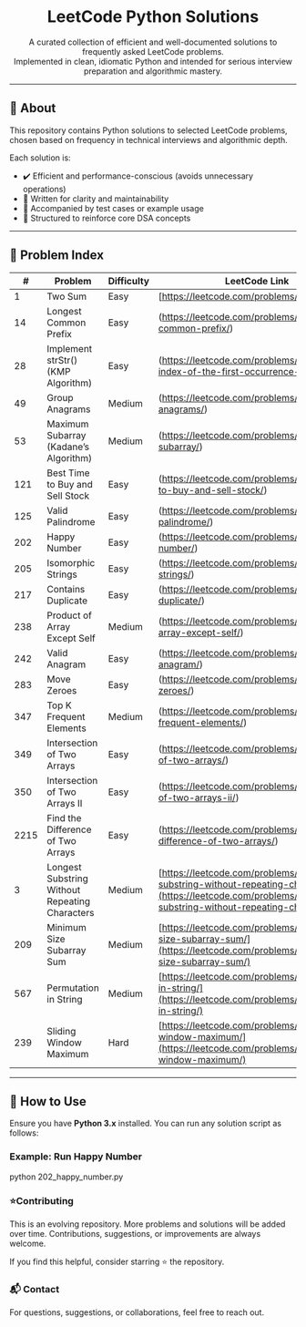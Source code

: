 <h1 align="center">LeetCode Python Solutions</h1>

<p align="center">
  A curated collection of efficient and well-documented solutions to frequently asked LeetCode problems.<br>
  Implemented in clean, idiomatic Python and intended for serious interview preparation and algorithmic mastery.
</p>

---

## 📘 About

This repository contains Python solutions to selected LeetCode problems, chosen based on frequency in technical interviews and algorithmic depth.

Each solution is:

- ✔️ Efficient and performance-conscious (avoids unnecessary operations)
- 🧠 Written for clarity and maintainability
- 🧪 Accompanied by test cases or example usage
- 🎯 Structured to reinforce core DSA concepts

---

## 📌 Problem Index

| #    | Problem                               | Difficulty | LeetCode Link |
|------|----------------------------------------|------------|----------------|
| 1    | Two Sum                                | Easy       | [https://leetcode.com/problems/two-sum/) |
| 14   | Longest Common Prefix                  | Easy       | (https://leetcode.com/problems/longest-common-prefix/) |
| 28   | Implement strStr() (KMP Algorithm)     | Easy       | (https://leetcode.com/problems/find-the-index-of-the-first-occurrence-in-a-string/) |
| 49   | Group Anagrams                         | Medium     | (https://leetcode.com/problems/group-anagrams/) |
| 53   | Maximum Subarray (Kadane’s Algorithm)  | Medium     | (https://leetcode.com/problems/maximum-subarray/) |
| 121  | Best Time to Buy and Sell Stock        | Easy       | (https://leetcode.com/problems/best-time-to-buy-and-sell-stock/) |
| 125  | Valid Palindrome                       | Easy       | (https://leetcode.com/problems/valid-palindrome/) |
| 202  | Happy Number                           | Easy       | (https://leetcode.com/problems/happy-number/) |
| 205  | Isomorphic Strings                     | Easy       | (https://leetcode.com/problems/isomorphic-strings/) |
| 217  | Contains Duplicate                     | Easy       | (https://leetcode.com/problems/contains-duplicate/) |
| 238  | Product of Array Except Self           | Medium     | (https://leetcode.com/problems/product-of-array-except-self/) |
| 242  | Valid Anagram                          | Easy       | (https://leetcode.com/problems/valid-anagram/) |
| 283  | Move Zeroes                            | Easy       | (https://leetcode.com/problems/move-zeroes/) |
| 347  | Top K Frequent Elements                | Medium     | (https://leetcode.com/problems/top-k-frequent-elements/) |
| 349  | Intersection of Two Arrays             | Easy       | (https://leetcode.com/problems/intersection-of-two-arrays/) |
| 350  | Intersection of Two Arrays II          | Easy       | (https://leetcode.com/problems/intersection-of-two-arrays-ii/) |
| 2215 | Find the Difference of Two Arrays      | Easy       | (https://leetcode.com/problems/find-the-difference-of-two-arrays/) |
3   | Longest Substring Without Repeating Characters | Medium | [https://leetcode.com/problems/longest-substring-without-repeating-characters/](https://leetcode.com/problems/longest-substring-without-repeating-characters/)
209 | Minimum Size Subarray Sum                      | Medium | [https://leetcode.com/problems/minimum-size-subarray-sum/](https://leetcode.com/problems/minimum-size-subarray-sum/)
567 | Permutation in String                          | Medium | [https://leetcode.com/problems/permutation-in-string/](https://leetcode.com/problems/permutation-in-string/)
239 | Sliding Window Maximum                         | Hard   | [https://leetcode.com/problems/sliding-window-maximum/](https://leetcode.com/problems/sliding-window-maximum/)


---

## 🧪 How to Use

Ensure you have **Python 3.x** installed. You can run any solution script as follows:


### Example: Run Happy Number
python 202_happy_number.py


### ⭐Contributing
This is an evolving repository. More problems and solutions will be added over time. Contributions, suggestions, or improvements are always welcome.

If you find this helpful, consider starring ⭐ the repository.

### 📬 Contact
For questions, suggestions, or collaborations, feel free to reach out.
